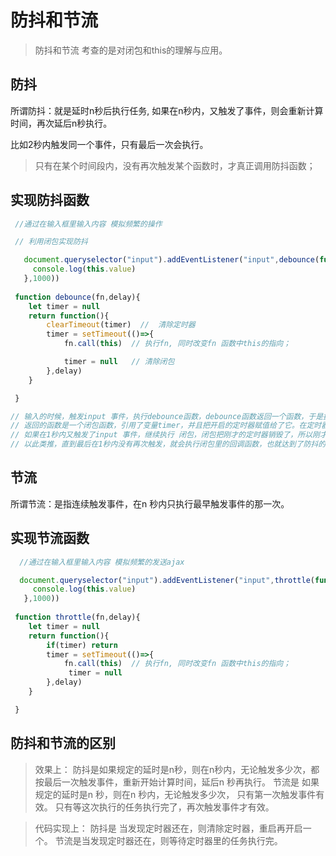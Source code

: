 # 防抖和节流


> 防抖和节流 考查的是对闭包和this的理解与应用。

## 防抖

所谓防抖：就是延时n秒后执行任务, 如果在n秒内，又触发了事件，则会重新计算时间，再次延后n秒执行。

比如2秒内触发同一个事件，只有最后一次会执行。

 
> 只有在某个时间段内，没有再次触发某个函数时，才真正调用防抖函数；



## 实现防抖函数

```javascript
 //通过在输入框里输入内容 模拟频繁的操作 

 // 利用闭包实现防抖

   document.queryselector("input").addEventListener("input",debounce(function(){
     console.log(this.value)
   },1000))
    
 function debounce(fn,delay){
    let timer = null
    return function(){
        clearTimeout(timer)  //  清除定时器
        timer = setTimeout(()=>{
            fn.call(this)  // 执行fn, 同时改变fn 函数中this的指向；

            timer = null   // 清除闭包  
        },delay)
    }

 }

// 输入的时候，触发input 事件，执行debounce函数，debounce函数返回一个函数，于是执行这个返回的函数，
// 返回的函数是一个闭包函数，引用了变量timer，并且把开启的定时器赋值给了它。在定时器里，延迟1秒执行回调函数，
// 如果在1秒内又触发了input 事件，继续执行 闭包，闭包把刚才的定时器销毁了，所以刚才的回调函数无法执行，重新开启一个定时器，重新执行回调函数。
// 以此类推，直到最后在1秒内没有再次触发，就会执行闭包里的回调函数，也就达到了防抖的效果。

```


## 节流

所谓节流：是指连续触发事件，在n 秒内只执行最早触发事件的那一次。


## 实现节流函数


```javascript
  //通过在输入框里输入内容 模拟频繁的发送ajax 

  document.queryselector("input").addEventListener("input",throttle(function(){
     console.log(this.value)
   },1000))
    
 function throttle(fn,delay){
    let timer = null
    return function(){
        if(timer) return
        timer = setTimeout(()=>{
            fn.call(this)  // 执行fn, 同时改变fn 函数中this的指向；
             timer = null
        },delay)
    }

 }

```

## 防抖和节流的区别

> 效果上： 防抖是如果规定的延时是n秒，则在n秒内，无论触发多少次，都按最后一次触发事件，重新开始计算时间，延后n 秒再执行。
节流是 如果规定的延时是n 秒，则在n 秒内，无论触发多少次， 只有第一次触发事件有效。 只有等这次执行的任务执行完了，再次触发事件才有效。


> 代码实现上： 防抖是 当发现定时器还在，则清除定时器，重启再开启一个。 节流是当发现定时器还在，则等待定时器里的任务执行完。

